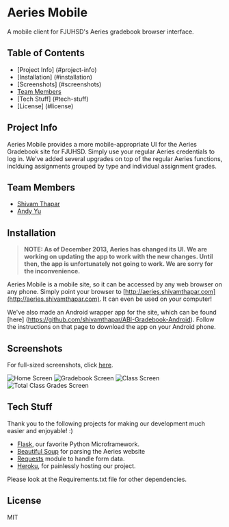 Aeries Mobile
=============

A mobile client for FJUHSD's Aeries gradebook browser interface. 

## Table of Contents
 
* [Project Info] (#project-info)
* [Installation] (#installation)
* [Screenshots] (#screenshots)
* [Team Members](#team-members)
* [Tech Stuff] (#tech-stuff)
* [License] (#license)

## <a name= "project-info"></a>Project Info
Aeries Mobile provides a more mobile-appropriate UI for the Aeries Gradebook site for FJUHSD. Simply use your regular Aeries credentials to log in. We've added several upgrades on top of the regular Aeries functions, inclduing assignments grouped by type and individual assignment grades. 


## <a name="team-members"></a>Team Members
* [Shivam Thapar](http://www.shivamthapar.com)
* [Andy Yu](https://github.com/AndyYu)

## <a name="installation"></a>Installation
> **NOTE: As of December 2013, Aeries has changed its UI. We are working on updating the app to work with the new changes. Until then, the app is unfortunately not going to work. We are sorry for the inconvenience.**


Aeries Mobile is a mobile site, so it can be accessed by any web browser on any phone. Simply point your browser to [http://aeries.shivamthapar.com](http://aeries.shivamthapar.com). It can even be used on your computer! 

We've also made an Android wrapper app for the site, which can be found [here] (https://github.com/shivamthapar/ABI-Gradebook-Android). Follow the instructions on that page to download the app on your Android phone. 

## <a name="screenshots"></a>Screenshots

For full-sized screenshots, click [here](https://github.com/shivamthapar/aeries-mobile/tree/master/screenshots/galaxy%20nexus/skinned).

![Home Screen](http://s13.postimg.org/4t219glbr/framed_home_Copy.png "Home Screen")
![Gradebook Screen](http://s13.postimg.org/q1fpqvzsn/framed_gradebook_Copy.png "Gradebook")
![Class Screen](http://s13.postimg.org/6v2inpjav/framed_class_Copy.png "Class")
![Total Class Grades Screen](http://s13.postimg.org/ooy0p02d3/framed_totalgrades_Copy.png "Total Grades")

## <a name="tech-stuff"></a>Tech Stuff
Thank you to the following projects for making our development much easier and enjoyable! :)

* [Flask](http://flask.pocoo.org/), our favorite Python Microframework.
* [Beautiful Soup](http://www.crummy.com/software/BeautifulSoup/) for parsing the Aeries website
* [Requests](http://docs.python-requests.org/en/latest/) module to handle form data. 
* [Heroku](https://www.heroku.com/), for painlessly hosting our project.

Please look at the Requirements.txt file for other dependencies.


## <a name= "license"></a>License
MIT



